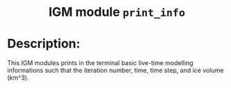 ### <h1 align="center" id="title">IGM module `print_info` </h1>

# Description:

This IGM modules prints in the terminal basic live-time modelling informations such that the iteration number, time, time step, and ice volume (km^3).
